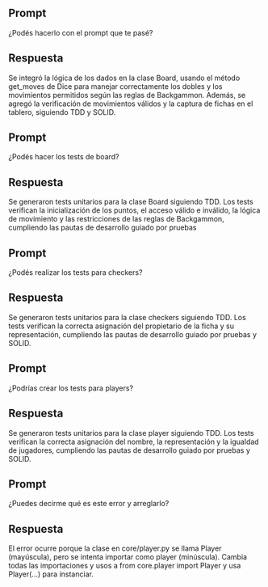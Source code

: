 ## Prompt
¿Podés hacerlo con el prompt que te pasé?

## Respuesta
Se integró la lógica de los dados en la clase Board, usando el método get_moves de Dice para manejar correctamente los dobles y los movimientos permitidos según las reglas de Backgammon. Además, se agregó la verificación de movimientos válidos y la captura de fichas en el tablero, siguiendo TDD y SOLID.

## Prompt
¿Podés hacer los tests de board?

## Respuesta
Se generaron tests unitarios para la clase Board siguiendo TDD. Los tests verifican la inicialización de los puntos, el acceso válido e inválido, la lógica de movimiento y las restricciones de las reglas de Backgammon, cumpliendo las pautas de desarrollo guiado por pruebas

## Prompt
¿Podés realizar los tests para checkers?

## Respuesta
Se generaron tests unitarios para la clase checkers siguiendo TDD. Los tests verifican la correcta asignación del propietario de la ficha y su representación, cumpliendo las pautas de desarrollo guiado por pruebas y SOLID.


## Prompt
¿Podrías crear los tests para players?

## Respuesta
Se generaron tests unitarios para la clase player siguiendo TDD. Los tests verifican la correcta asignación del nombre, la representación y la igualdad de jugadores, cumpliendo las pautas de desarrollo guiado por pruebas y SOLID.

## Prompt
¿Puedes decirme qué es este error y arreglarlo?

## Respuesta
El error ocurre porque la clase en core/player.py se llama Player (mayúscula), pero se intenta importar como player (minúscula). Cambia todas las importaciones y usos a from core.player import Player y usa Player(...) para instanciar.